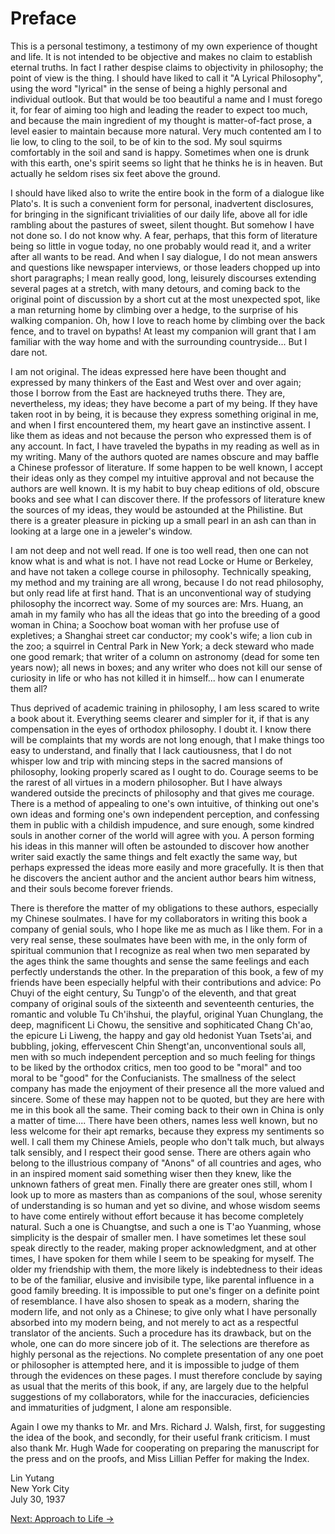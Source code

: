 # Preface

This is a personal testimony, a testimony of my own experience of thought and
life. It is not intended to be objective and makes no claim to establish eternal
truths. In fact I rather despise claims to objectivity in philosophy; the point
of view is the thing. I should have liked to call it "A Lyrical Philosophy",
using the word "lyrical" in the sense of being a highly personal and individual
outlook. But that would be too beautiful a name and I must forego it, for fear
of aiming too high and leading the reader to expect too much, and because the
main ingredient of my thought is matter-of-fact prose, a level easier to
maintain because more natural. Very much contented am I to lie low, to cling to
the soil, to be of kin to the sod. My soul squirms comfortably in the soil and
sand is happy. Sometimes when one is drunk with this earth, one's spirit seems
so light that he thinks he is in heaven. But actually he seldom rises six feet
above the ground.

I should have liked also to write the entire book in the form of a dialogue like
Plato's. It is such a convenient form for personal, inadvertent disclosures, for
bringing in the significant trivialities of our daily life, above all for idle
rambling about the pastures of sweet, silent thought. But somehow I have not
done so. I do not know why. A fear, perhaps, that this form of literature being
so little in vogue today, no one probably would read it, and a writer after all
wants to be read. And when I say dialogue, I do not mean answers and questions
like newspaper interviews, or those leaders chopped up into short paragraphs; I
mean really good, long, leisurely discourses extending several pages at a
stretch, with many detours, and coming back to the original point of discussion
by a short cut at the most unexpected spot,	 like a man returning home by
climbing over a hedge, to the surprise of his walking companion. Oh, how I love
to reach home by climbing over the back fence, and to travel on bypaths! At
least my companion will grant that I am familiar with the way home and with the
surrounding countryside... But I dare not.

I am not original. The ideas expressed here have been thought and expressed by
many thinkers of the East and West over and over again; those I borrow from the
East are hackneyed truths there. They are, nevertheless, my ideas; they have
become a part of my being. If they have taken root in by being, it is because
they express something original in me, and when I first encountered them, my
heart gave an instinctive assent. I like them as ideas and not because the
person who expressed them is of any account. In fact, I have traveled the
bypaths in my reading as well as in my writing. Many of the authors quoted are
names obscure and may baffle a Chinese professor of literature. If some happen
to be well known, I accept their ideas only as they compel my intuitive approval
and not because the authors are well known. It is my habit to buy cheap editions
of old, obscure books and see what I can discover there. If the professors of
literature knew the sources of my ideas, they would be astounded at the
Philistine. But there is a greater pleasure in picking up a small pearl in an
ash can than in looking at a large one in a jeweler's window.

I am not deep and not well read. If one is too well read, then one can not know
what is and what is not. I have not read Locke or Hume or Berkeley, and have not
taken a college course in philosophy. Technically speaking, my method and my
training are all wrong, because I do not read philosophy, but only read life at
first hand. That is an unconventional way of studying philosophy the incorrect
way. Some of my sources are: Mrs. Huang, an amah in my family who has all the
ideas that go into the breeding of a good woman in China; a Soochow boat woman
with her profuse use of expletives; a Shanghai street car conductor; my cook's
wife; a lion cub in the zoo; a squirrel in Central Park in New York; a deck
steward who made one good remark; that writer of a column on astronomy (dead for
some ten years now); all news in boxes; and any writer who does not kill our
sense of curiosity in life or who has not killed it in himself... how can I
enumerate them all?

Thus deprived of academic training in philosophy, I am less scared to write a
book about it. Everything seems clearer and simpler for it, if that is any
compensation in the eyes of orthodox philosophy. I doubt it. I know there will
be complaints that my words are not long enough, that I make things too easy to
understand, and finally that I lack cautiousness, that I do not whisper low and
trip with mincing steps in the sacred mansions of philosophy, looking properly
scared as I ought to do. Courage seems to be the rarest of all virtues in a
modern philosopher. But I have always wandered outside the precincts of
philosophy and that gives me courage. There is a method of appealing to one's
own intuitive, of thinking out one's own ideas and forming one's own independent
perception, and confessing them in public with a childish impudence, and sure
enough, some kindred souls in another corner of the world will agree with you. A
person forming his ideas in this manner will often be astounded to discover how
another writer said exactly the same things and felt exactly the same way, but
perhaps expressed the ideas more easily and more gracefully. It is then that he
discovers the ancient author and the ancient author bears him witness, and their
souls become forever friends.

There is therefore the matter of my obligations to these authors, especially my
Chinese soulmates. I have for my collaborators in writing this book a company of
genial souls, who I hope like me as much as I like them. For in a very real
sense, these soulmates have been with me, in the only form of spiritual
communion that I recognize as real when two men separated by the ages think the
same thoughts and sense the same feelings and each perfectly understands the
other. In the preparation of this book, a few of my friends have been especially
helpful with their contributions and advice: Po Chuyi of the eight century, Su
Tungp'o of the eleventh, and that great company of original souls of the
sixteenth and seventeenth centuries, the romantic and voluble Tu Ch'ihshui, the
playful, original Yuan Chunglang, the deep, magnificent Li Chowu, the sensitive
and sophiticated Chang Ch'ao, the epicure Li Liweng, the happy and gay old
hedonist Yuan Tsets'ai, and bubbling, joking, effervescent Chin Shengt'an,
unconventional souls all, men with so much independent perception and so much
feeling for things to be liked by the orthodox critics, men too good to be
"moral" and too moral to be "good" for the Confucianists. The smallness of the
select company has made the enjoyment of their presence all the more valued and
sincere. Some of these may happen not to be quoted, but they are here with me in
this book all the same. Their coming back to their own in China is only a matter
of time.... There have been others, names less well known, but no less welcome
for their apt remarks, because they express my sentiments so well. I call them
my Chinese Amiels, people who don't talk much, but always talk sensibly, and I
respect their good sense. There are others again who belong to the illustrious
company of "Anons" of all countries and ages, who in an inspired moment said
something wiser then they knew, like the unknown fathers of great men. Finally
there are greater ones still, whom I look up to more as masters than as
companions of the soul, whose serenity of understanding is so human and yet so
divine, and whose wisdom seems to have come entirely without effort because it
has become completely natural. Such a one is Chuangtse, and such a one is T'ao
Yuanming, whose simplicity is the despair of smaller men. I have sometimes let
these soul speak directly to the reader, making proper acknowledgment, and at
other times, I have spoken for them while I seem to be speaking for myself. The
older my friendship with them, the more likely is indebtedness to their ideas to
be of the familiar, elusive and invisibile type, like parental influence in a
good family breeding. It is impossible to put one's finger on a definite point
of resemblance. I have also shosen to speak as a modern, sharing the modern
life, and not only as a Chinese; to give only what I have personally absorbed
into my modern being, and not merely to act as a respectful translator of the
ancients. Such a procedure has its drawback, but on the whole, one can do more
sincere job of it. The selections are therefore as highly personal as the
rejections. No complete presentation of any one poet or philosopher is attempted
here, and it is  impossible to judge of them through the evidences on these
pages. I must therefore conclude by saying as usual that the merits of this
book, if any, are largely due to the helpful suggestions of my collaborators,
while for the inaccuracies, deficiencies and immaturities of judgment, I alone
am responsible.

Again I owe my thanks to Mr. and Mrs. Richard J. Walsh, first, for suggesting
the idea of the book, and secondly, for their useful frank criticism. I must
also thank Mr. Hugh Wade for cooperating on preparing the manuscript for the
press and on the proofs, and Miss Lillian Peffer for making the Index.

Lin Yutang  
New York City  
July 30, 1937

[Next: Approach to Life &rarr;](https://github.com/thaicuc/the-importance-of-living/blob/master/contents/01-approach-to-life.md)

